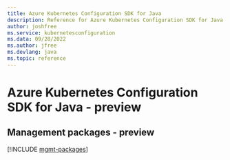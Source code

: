 ```yaml
---
title: Azure Kubernetes Configuration SDK for Java
description: Reference for Azure Kubernetes Configuration SDK for Java
author: joshfree
ms.service: kubernetesconfiguration
ms.data: 09/28/2022
ms.author: jfree
ms.devlang: java
ms.topic: reference
---
```

# Azure Kubernetes Configuration SDK for Java - preview

## Management packages - preview
[!INCLUDE [mgmt-packages](kubernetes-configuration-mgmt-index.md)]